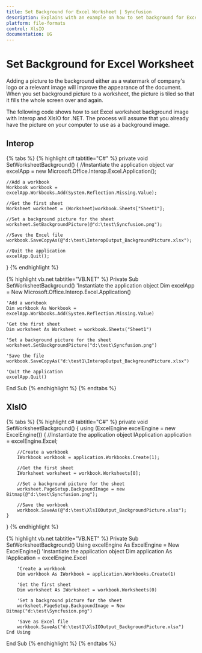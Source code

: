 ```yaml
---
title: Set Background for Excel Worksheet | Syncfusion
description: Explains with an example on how to set background for Excel Worksheet with a single image to be tiled to fill the whole screen using Interop and XlsIO.
platform: file-formats
control: XlsIO
documentation: UG
---
```


# Set Background for Excel Worksheet

Adding a picture to the background either as a watermark of company's logo or a relevant image will improve the appearance of the document. When you set background picture to a worksheet, the picture is tiled so that it fills the whole screen over and again.

The following code shows how to set Excel worksheet background image with Interop and XlsIO for .NET. The process will assume that you already have the picture on your computer to use as a background image.

## Interop

{% tabs %}
{% highlight c# tabtitle="C#" %}
private void SetWorksheetBackground()
{
    //Instantiate the application object
    var excelApp = new Microsoft.Office.Interop.Excel.Application();

    //Add a workbook
    Workbook workbook = excelApp.Workbooks.Add(System.Reflection.Missing.Value);

    //Get the first sheet
    Worksheet worksheet = (Worksheet)workbook.Sheets["Sheet1"];

    //Set a background picture for the sheet
    worksheet.SetBackgroundPicture(@"d:\test\Syncfusion.png");

    //Save the Excel file
    workbook.SaveCopyAs(@"d:\test\InteropOutput_BackgroundPicture.xlsx");

    //Quit the application
    excelApp.Quit();
}
{% endhighlight %}

{% highlight vb.net tabtitle="VB.NET" %}
Private Sub SetWorksheetBackground()
    'Instantiate the application object
    Dim excelApp = New Microsoft.Office.Interop.Excel.Application()

    'Add a workbook
    Dim workbook As Workbook = excelApp.Workbooks.Add(System.Reflection.Missing.Value)

    'Get the first sheet
    Dim worksheet As Worksheet = workbook.Sheets("Sheet1")

    'Set a background picture for the sheet
    worksheet.SetBackgroundPicture("d:\test\Syncfusion.png")

    'Save the file
    workbook.SaveCopyAs("d:\test1\InteropOutput_BackgroundPicture.xlsx")

    'Quit the application
    excelApp.Quit()
End Sub
{% endhighlight %}
{% endtabs %}

## XlsIO

{% tabs %}
{% highlight c# tabtitle="C#" %}
private void SetWorksheetBackground()
{
    using (ExcelEngine excelEngine = new ExcelEngine())
    {
        //Instantiate the application object
        IApplication application = excelEngine.Excel;

        //Create a workbook
        IWorkbook workbook = application.Workbooks.Create(1);

        //Get the first sheet
        IWorksheet worksheet = workbook.Worksheets[0];

        //Set a background picture for the sheet
        worksheet.PageSetup.BackgoundImage = new Bitmap(@"d:\test\Syncfusion.png");

        //Save the workbook
        workbook.SaveAs(@"d:\test\XlsIOOutput_BackgroundPicture.xlsx");
    }
}
{% endhighlight %}

{% highlight vb.net tabtitle="VB.NET" %}
Private Sub SetWorksheetBackground()
    Using excelEngine As ExcelEngine = New ExcelEngine()
        'Instantiate the application object
        Dim application As IApplication = excelEngine.Excel

        'Create a workbook
        Dim workbook As IWorkbook = application.Workbooks.Create(1)

        'Get the first sheet
        Dim worksheet As IWorksheet = workbook.Worksheets(0)

        'Set a background picture for the sheet
        worksheet.PageSetup.BackgoundImage = New Bitmap("d:\test\Syncfusion.png")

        'Save as Excel file
        workbook.SaveAs("d:\test1\XlsIOOutput_BackgroundPicture.xlsx")
    End Using
End Sub
{% endhighlight %}
{% endtabs %}
